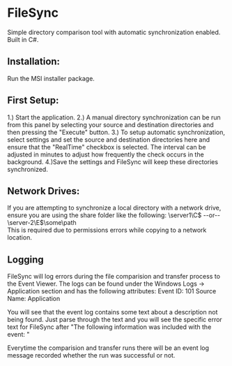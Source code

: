 # FileSync

Simple directory comparison tool with automatic synchronization enabled. Built in C#.

## Installation:

Run the MSI installer package.

## First Setup:

1.) Start the application.
2.) A manual directory synchronization can be run from this panel by selecting your source and destination directories and then pressing the "Execute" button. 
3.) To setup automatic synchronization, select settings and set the source and destination directories here and ensure that the "RealTime" checkbox is selected. The interval can be adjusted in minutes to adjust how frequently the check occurs in the background.
4.)Save the settings and FileSync will keep these directories synchronized.


## Network Drives:

If you are attempting to synchronize a local directory with a network drive, ensure you are using the share folder like the following: \\server1\C$ --or-- \\server-2\E$\some\path\
This is required due to permissions errors while copying to a network location. 


## Logging

FileSync will log errors during the file comparision and transfer process to the Event Viewer. The logs can be found under the Windows Logs -> Application section and has the following attributes:
  Event ID: 101
  Source Name: Application
  
You will see that the event log contains some text about a description not being found. Just parse through the text and you will see the specific error text for FileSync after "The following information was included with the event: "

Everytime the comparision and transfer runs there will be an event log message recorded whether the run was successful or not.

